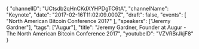 {
    "channelID": "UCtsdb2qHnCKdXYHPDgTC6tA",
    "channelName": "Keynote",
    "date": "2017-02-16T11:02:09.000Z",
    "draft": false,
    "events": [
        "North American Bitcoin Conference 2017"
    ],
    "speakers": ["Jeremy Gardner"],
    "tags": ["Augur"],
    "title": "Jeremy Gardner, Founder at Augur -  The North American Bitcoin Conference 2017",
    "youtubeID": "VZVRBrJkjF8"
}
